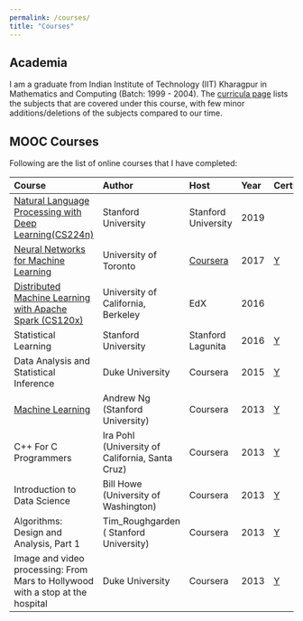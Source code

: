 ```yaml
---
permalink: /courses/
title: "Courses"
---
```


## Academia

I am a graduate from Indian Institute of Technology (IIT) Kharagpur in Mathematics and Computing (Batch: 1999 - 2004).
The [curricula page](https://erp.iitkgp.ac.in/ERPWebServices/curricula/CurriculaSubjectsList.jsp?stuType=UG&splCode=MA) lists the subjects that are covered under this course, with few minor additions/deletions of the subjects compared to our time.

## MOOC Courses

Following are the list of online courses that I have completed:

|Course        | Author         | Host    | Year | Certificate |
|:-------------|:---------------|:--------|:-----|:---|
|[Natural Language Processing with Deep Learning(CS224n)](https://github.com/kaushikacharya/Natural_Language_Processing_with_Deep_Learning_CS224n)|Stanford University|Stanford University|2019|
|[Neural Networks for Machine Learning](https://github.com/kaushikacharya/Neural_Networks_for_Machine_Learning)|University of Toronto|[Coursera](/assets/certificates/coursera_grades.png)|2017|[Y](/assets/certificates/Neural_Networks_for_Machine_Learning_FinalGrade.png)|
|[Distributed Machine Learning with Apache Spark (CS120x)](https://github.com/kaushikacharya/Distributed_Machine_Learning_with_Apache_Spark_CS120x_edx)|University of California, Berkeley|EdX|2016|
|Statistical Learning|Stanford University|Stanford Lagunita|2016|[Y](/assets/certificates/Stanford_Statement_Statistical_Learning.pdf)|
|Data Analysis and Statistical Inference|Duke University|Coursera|2015|[Y](/assets/certificates/Coursera_Certificate_Data_Analysis_and_Statistical_Inference.pdf)|
|[Machine Learning](https://github.com/kaushikacharya/ml_class_coursera)|Andrew Ng (Stanford University)|Coursera|2013|[Y](/assets/certificates/Coursera_Certificate_Machine_Learning.pdf)|
|C++ For C Programmers|Ira Pohl (University of California, Santa Cruz)|Coursera|2013|[Y](/assets/certificates/Coursera_Certificate_C%2B%2B_For_C_Programmers.pdf)|
|Introduction to Data Science|Bill Howe (University of Washington)|Coursera|2013|[Y](/assets/certificates/Coursera_Certificate_Introduction_to_Data_Science.pdf)|
|Algorithms: Design and Analysis, Part 1|Tim_Roughgarden ( Stanford University)|Coursera|2013|[Y](/assets/certificates/Coursera_Certificate_Algorithms_Design_and_Analysis_Part_1.pdf)|
|Image and video processing: From Mars to Hollywood with a stop at the hospital|Duke University|Coursera|2013|[Y](/assets/certificates/Coursera_Certificate_Image_and_video_processing_From_Mars_to_Hollywood_with_a_stop_at_the_hospital.pdf)
